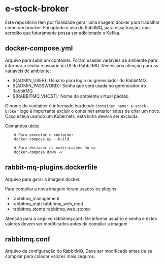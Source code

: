 # e-stock-broker

Este repositório tem por finalidade gerar uma imagem docker para trabalhar como um brocker. Foi optado o uso do RabitMQ, para essa função, mas acredito que futuramente possa ser adicionado o Kafika.

## docker-compose.yml

Arquivo para subir um container. Foram usadas variaveis de ambiente para informar a senha e usuário da UI do RabbitMQ.
Necessária atenção para as variáveis de ambiente:
* ${ADMIN_USER}: Usuário para login no gerenciador do RabbitMQ.
* ${ADMIN_PASSWORD}: Senha que será usada no gerenciador do RabbitMQ.
* ${RABBITMQ_VHOST}: Nome do ambiente virtual padrão.

O nome do container é informado hardcode ``` container_name: e-stock-broker ``` logo é importante excluir o container anterior antes de criar um novo.
Caso esteja usando um Kubernets, esta linha deverá ser excluída.

Comandos uteis:
```
    # Para executar o container
    docker-compose up --build
    
    # Para desfazer as modificações do up
    docker-compose down -v
```

## rabbit-mq-plugins.dockerfile

Arquivo para gerar a imagem docker. 

Para compilar a nova imagem foram usados os plugins:
* rabbitmq_management
* rabbitmq_mqtt rabbitmq_web_mqtt
* rabbitmq_stomp rabbitmq_web_stomp

Atenção para o arquivo rabbitmq.conf. Ele informa usuário e senha e estes valores devem ser modificados antes de compilar a imagem.

## rabbitmq.conf

Arquivo de configuração do RabbitMQ. Deve ser modificado antes de se compilar para colocar valores mais seguros.
